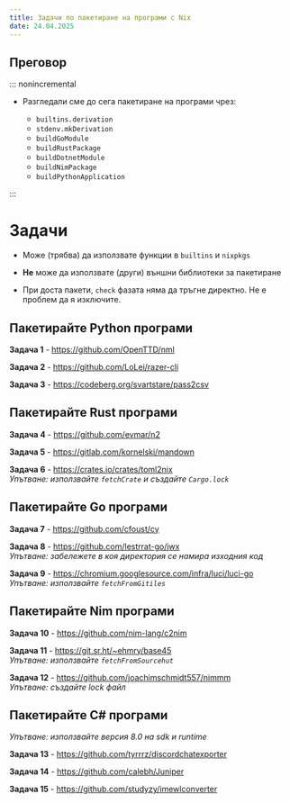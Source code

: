 ```yaml
---
title: Задачи по пакетиране на програми с Nix
date: 24.04.2025
---
```


## Преговор

::: nonincremental

- Разгледали сме до сега пакетиране на програми чрез:

  - `builtins.derivation`
  - `stdenv.mkDerivation`
  - `buildGoModule`
  - `buildRustPackage`
  - `buildDotnetModule`
  - `buildNimPackage`
  - `buildPythonApplication`

:::

# Задачи

- Може (трябва) да използвате функции в `builtins` и `nixpkgs`

- **Не** може да използвате (други) външни библиотеки за пакетиране

- При доста пакети, `check` фазата няма да тръгне директно.
  Не е проблем да я изключите.

## Пакетирайте Python програми

**Задача 1** - <https://github.com/OpenTTD/nml>

**Задача 2** - <https://github.com/LoLei/razer-cli>

**Задача 3** - <https://codeberg.org/svartstare/pass2csv>

## Пакетирайте Rust програми

**Задача 4** - <https://github.com/evmar/n2>

**Задача 5** - <https://gitlab.com/kornelski/mandown>

**Задача 6** - <https://crates.io/crates/toml2nix>\
*Упътване: използвайте `fetchCrate` и създайте `Cargo.lock`*

## Пакетирайте Go програми

**Задача 7** - <https://github.com/cfoust/cy>

**Задача 8** - <https://github.com/lestrrat-go/jwx>\
*Упътване: забележете в коя директория се намира изходния код*

**Задача 9** - <https://chromium.googlesource.com/infra/luci/luci-go>\
*Упътване: използвайте `fetchFromGitiles`*

## Пакетирайте Nim програми

**Задача 10** - <https://github.com/nim-lang/c2nim>

**Задача 11** - <https://git.sr.ht/~ehmry/base45>\
*Упътване: използвайте `fetchFromSourcehut`*

**Задача 12** - <https://github.com/joachimschmidt557/nimmm>\
*Упътване: създайте lock файл*

## Пакетирайте C# програми

*Упътване: използвайте версия 8.0 на sdk и runtime*

**Задача 13** - <https://github.com/tyrrrz/discordchatexporter>

**Задача 14** - <https://github.com/calebh/Juniper>

**Задача 15** - <https://github.com/studyzy/imewlconverter>
